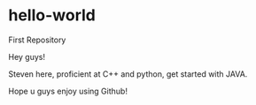 # hello-world
First Repository

Hey guys!

Steven here, proficient at C++ and python, get started with JAVA.

Hope u guys enjoy using Github!
